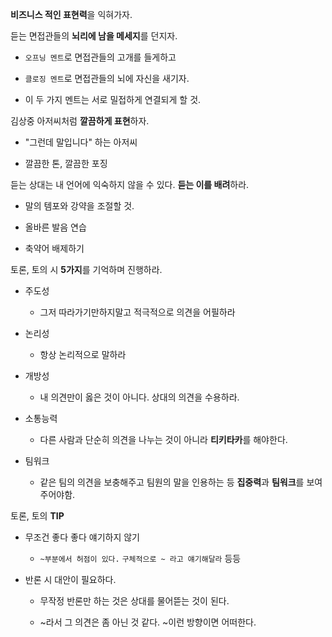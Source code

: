 **비즈니스 적인 표현력**을 익혀가자.



듣는 면접관들의 **뇌리에 남을 메세지**를 던지자.

- `오프닝 멘트`로 면접관들의 고개를 들게하고

- `클로징 멘트`로 면접관들의 뇌에 자신을 새기자.

- 이 두 가지 멘트는  서로 밀접하게 연결되게 할 것.



김상중 아저씨처럼 **깔끔하게 표현**하자.

- "그런데 말입니다" 하는 아저씨

- 깔끔한 톤, 깔끔한 포징

 

듣는 상대는 내 언어에 익숙하지 않을 수 있다. **듣는 이를 배려**하라.

- 말의 템포와 강약을 조절할 것.

- 올바른 발음 연습

- 축약어 배제하기



토론, 토의 시 **5가지**를 기억하며 진행하라.

- 주도성
  
  - 그저 따라가기만하지말고 적극적으로 의견을 어필하라

- 논리성
  
  - 항상 논리적으로 말하라

- 개방성
  
  - 내 의견만이 옳은 것이 아니다. 상대의 의견을 수용하라.

- 소통능력
  
  - 다른 사람과 단순히 의견을 나누는 것이 아니라 **티키타카**를 해야한다.

- 팀워크
  
  - 같은 팀의 의견을 보충해주고 팀원의 말을 인용하는 등 **집중력**과 **팀워크**를 보여주어야함.



토론, 토의 **TIP**

- 무조건 좋다 좋다 얘기하지 않기
  
  - `~부분에서 허점이 있다.` `구체적으로 ~ 라고 얘기해달라` 등등

- 반론 시 대안이 필요하다.
  
  - 무작정 반론만 하는 것은 상대를 물어뜯는 것이 된다.
  
  - ~라서 그 의견은 좀 아닌 것 같다. ~이런 방향이면 어떠한다.



